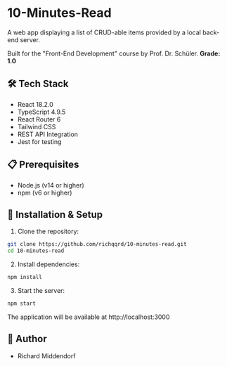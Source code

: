 # 10-Minutes-Read

A web app displaying a list of CRUD-able items provided by a local back-end server.

Built for the "Front-End Development" course by Prof. Dr. Schüler.
**Grade: 1.0**


## 🛠 Tech Stack

- React 18.2.0
- TypeScript 4.9.5
- React Router 6
- Tailwind CSS
- REST API Integration
- Jest for testing

## 📋 Prerequisites

- Node.js (v14 or higher)
- npm (v6 or higher)

## 🔧 Installation & Setup

1. Clone the repository:
```bash
git clone https://github.com/richqqrd/10-minutes-read.git
cd 10-minutes-read
```

2. Install dependencies:
```bash
npm install
```

3. Start the server:
```bash
npm start
```

The application will be available at http://localhost:3000


## 👤 Author
- Richard Middendorf 
